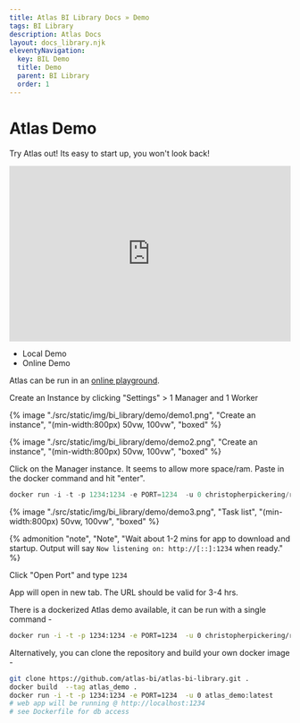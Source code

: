 ```yaml
---
title: Atlas BI Library Docs » Demo
tags: BI Library
description: Atlas Docs
layout: docs_library.njk
eleventyNavigation:
  key: BIL Demo
  title: Demo
  parent: BI Library
  order: 1
---
```


# Atlas Demo

Try Atlas out! Its easy to start up, you won't look back!

<div class="block video_wrapper" style="padding-bottom: 56.250000%; padding-top: 30px; position: relative; width: 100%">
<iframe allowfullscreen="true" src="https://www.youtube.com/embed/d_IGbnuXvJ8" style="border: 0; height: 100%; left: 0; position: absolute; top: 0; width: 100%">
</iframe></div>

<div class="tabs">
   <ul>
    <li class="is-active"><a tab="local">Local Demo</a></li>
    <li><a tab="online">Online Demo</a></li>
  </ul>
</div>
<div class="tab-container">
   <div class="tab"id="online">

Atlas can be run in an [online playground](https://labs.play-with-docker.com/).

Create an Instance by clicking "Settings" > 1 Manager and 1 Worker

{% image "./src/static/img/bi_library/demo/demo1.png", "Create an instance", "(min-width:800px) 50vw, 100vw", "boxed" %}

{% image "./src/static/img/bi_library/demo/demo2.png", "Create an instance", "(min-width:800px) 50vw, 100vw", "boxed" %}

Click on the Manager instance. It seems to allow more space/ram. Paste in the docker command and hit "enter".

```python
docker run -i -t -p 1234:1234 -e PORT=1234  -u 0 christopherpickering/rmc-atlas-demo:latest
```

{% image "./src/static/img/bi_library/demo/demo3.png", "Task list", "(min-width:800px) 50vw, 100vw", "boxed" %}

{% admonition
   "note",
   "Note",
   "Wait about 1-2 mins for app to download and startup. Output will say ``Now listening on: http://[::]:1234`` when ready."
%}

Click "Open Port" and type ``1234``

App will open in new tab. The URL should be valid for 3-4 hrs.
   </div>
   <div class="tab is-active"id="local">


There is a dockerized Atlas demo available, it can be run with a single command -

```bash
docker run -i -t -p 1234:1234 -e PORT=1234  -u 0 christopherpickering/rmc-atlas-demo:latest
```
Alternatively, you can clone the repository and build your own docker image -

```bash
git clone https://github.com/atlas-bi/atlas-bi-library.git .
docker build  --tag atlas_demo .
docker run -i -t -p 1234:1234 -e PORT=1234  -u 0 atlas_demo:latest
# web app will be running @ http://localhost:1234
# see Dockerfile for db access
```
   </div>
</div>
